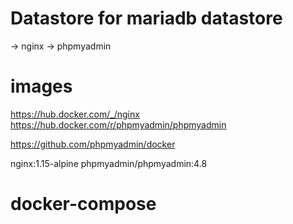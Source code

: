 # Datastore for mariadb datastore
-> nginx
-> phpmyadmin

# images

https://hub.docker.com/_/nginx
https://hub.docker.com/r/phpmyadmin/phpmyadmin

https://github.com/phpmyadmin/docker


nginx:1.15-alpine
phpmyadmin/phpmyadmin:4.8

# docker-compose
